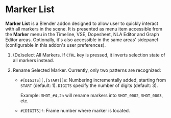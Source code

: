 # Marker List

**Marker List** is a Blender addon designed to allow user to quickly interact with all markers in the scene. It is presented as menu item accessible from the **Marker** menu in the Timeline, VSE, Dopesheet, NLA Editor and Graph Editor areas. Optionally, it's also accessible in the same areas' sidepanel (configurable in this addon's user preferences).

1. (De)select All Markers. If `CTRL` key is pressed, it inverts selection state of all markers instead.

1. Rename Selected Marker. Currently, only two patterns are recognized: 
   
   - `#[DIGITS][,[START]]n`: Numbering incrementally added, starting from `START` (default: 1). `DIGITS` specify the number of digits (default: 3). 
     
     Example: `SHOT_#4,2n` will rename markers into `SHOT_0002`, `SHOT_0003`, etc.
     
   - `#[DIGITS]f`: Frame number where marker is located.

